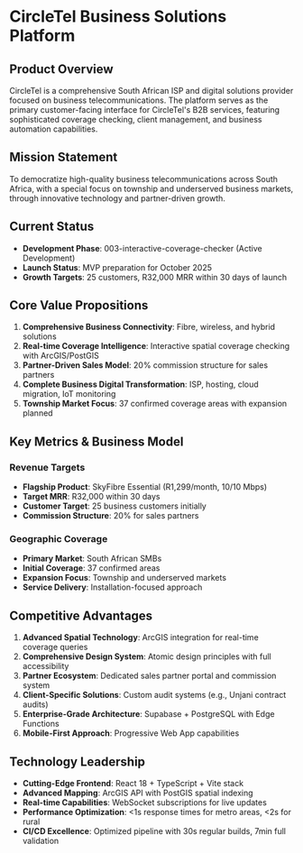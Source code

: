 # CircleTel Business Solutions Platform

## Product Overview

CircleTel is a comprehensive South African ISP and digital solutions provider focused on business telecommunications. The platform serves as the primary customer-facing interface for CircleTel's B2B services, featuring sophisticated coverage checking, client management, and business automation capabilities.

## Mission Statement

To democratize high-quality business telecommunications across South Africa, with a special focus on township and underserved business markets, through innovative technology and partner-driven growth.

## Current Status

- **Development Phase**: 003-interactive-coverage-checker (Active Development)
- **Launch Status**: MVP preparation for October 2025
- **Growth Targets**: 25 customers, R32,000 MRR within 30 days of launch

## Core Value Propositions

1. **Comprehensive Business Connectivity**: Fibre, wireless, and hybrid solutions
2. **Real-time Coverage Intelligence**: Interactive spatial coverage checking with ArcGIS/PostGIS
3. **Partner-Driven Sales Model**: 20% commission structure for sales partners
4. **Complete Business Digital Transformation**: ISP, hosting, cloud migration, IoT monitoring
5. **Township Market Focus**: 37 confirmed coverage areas with expansion planned

## Key Metrics & Business Model

### Revenue Targets
- **Flagship Product**: SkyFibre Essential (R1,299/month, 10/10 Mbps)
- **Target MRR**: R32,000 within 30 days
- **Customer Target**: 25 business customers initially
- **Commission Structure**: 20% for sales partners

### Geographic Coverage
- **Primary Market**: South African SMBs
- **Initial Coverage**: 37 confirmed areas
- **Expansion Focus**: Township and underserved markets
- **Service Delivery**: Installation-focused approach

## Competitive Advantages

1. **Advanced Spatial Technology**: ArcGIS integration for real-time coverage queries
2. **Comprehensive Design System**: Atomic design principles with full accessibility
3. **Partner Ecosystem**: Dedicated sales partner portal and commission system
4. **Client-Specific Solutions**: Custom audit systems (e.g., Unjani contract audits)
5. **Enterprise-Grade Architecture**: Supabase + PostgreSQL with Edge Functions
6. **Mobile-First Approach**: Progressive Web App capabilities

## Technology Leadership

- **Cutting-Edge Frontend**: React 18 + TypeScript + Vite stack
- **Advanced Mapping**: ArcGIS API with PostGIS spatial indexing
- **Real-time Capabilities**: WebSocket subscriptions for live updates
- **Performance Optimization**: <1s response times for metro areas, <2s for rural
- **CI/CD Excellence**: Optimized pipeline with 30s regular builds, 7min full validation